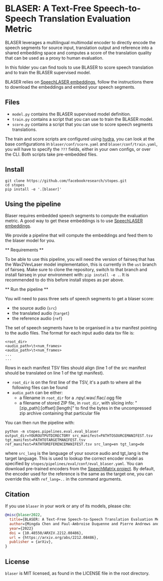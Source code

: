 # BLASER: A Text-Free Speech-to-Speech Translation Evaluation Metric

BLASER leverages a multilingual multimodal encoder to directly encode the speech segments for source input, translation output and reference into a shared embedding space and computes a score of the translation quality that can be used as a proxy to human evaluation.

In this folder you can find tools to use BLASER to score speech translation and to train the BLASER supervised model.

BLASER relies on [SpeechLASER embeddings](https://github.com/facebookresearch/fairseq/blob/ust/examples/speech_matrix/speech_laser_encoders.md), follow the instructions there to download the embeddings and embed your speech segments.

## Files

- `model.py` contains the BLASER supervised model definition.
- `train.py` contains a script that you can use to train the BLASER model.
- `score.py` contains a script that you can use to score speech segments translations.

The train and score scripts are configured using [hydra](https://hydra.cc/), you can look at the base configurations in `blaser/conf/score.yaml` and `blaser/conf/train.yaml`, you will have to specify the `???` fields, either in your own configs, or over the CLI. Both scripts take pre-embedded files.

## Install

```
git clone https://github.com/facebookresearch/stopes.git
cd stopes
pip install -e '.[blaser]'
```

## Using the pipeline

Blaser requires embedded speech segments to compute the evaluation metric. A good way to get these embeddings is to use [SpeechLASER embeddings](https://github.com/facebookresearch/fairseq/blob/ust/examples/speech_matrix/speech_laser_encoders.md).

We provide a pipeline that will compute the embeddings and feed them to the blaser model for you.

** Requirements **

To be able to use this pipeline, you will need the version of fairseq that has the Wav2VevLaser model implementation, this is currently in the `ust` branch of fairseq. Make sure to clone the repository, switch to that branch and install fairseq in your environment with: `pip install -e .`. It is recommended to do this before install stopes as per above.

** Run the pipeline **

You will need to pass three sets of speech segments to get a blaser score:

- the source audio (`src`)
- the translated audio (`target`)
- the reference audio (`ref`)

The set of speech segments have to be organised in a tsv manifest pointing to the audio files. The format for each input audio data tsv file is:
```
<root_dir>
<audio_path>\t<num_frames>
<audio_path>\t<num_frames>
...
...
```

Rows in each manifest TSV files should align (line 1 of the src manifest should be translated on line 1 of the tgt manifest).

- `root_dir` is on the first line of the TSV, it's a path to where all the following files can be found
- `audio_path` can be either:
  - a filename in `root_dir` for a .npy/.wav/.flac/.ogg file
  - a filename of stored ZIP file, in `root_dir`, with slicing info: "[zip_path]:[offset]:[length]" to find the bytes in the uncompressed zip archive containing that particular file

You can then run the pipeline with:

```
python -m stopes.pipelines.eval.eval_blaser output_dir=YOUROUTPUTDIRECTORY src_manifest=PATHTOSOURCEMANIFEST.tsv tgt_manifest=PATHTOTARGETMANIFEST.tsv ref_manifest=PATHTOREFERENCEMANIFEST.tsv src_lang=en tgt_lang=de
```

where `src_lang` is the language of your source audio and tgt_lang is the target language. This is used to lookup the correct encoder model as specified by `stopes/pipelines/eval/conf/eval_blaser.yaml`. You can download pre-trained encoders from the [SpeechMatrix project](https://github.com/facebookresearch/fairseq/blob/ust/examples/speech_matrix/speech_laser_encoders.md). By default, the encoder used for the reference is the same as the target one, you can override this with `ref_lang=..` in the command arguments.


## Citation
If you use `blaser` in your work or any of its models, please cite:

```bibtex
@misc{blaser2022,
  title={BLASER: A Text-Free Speech-to-Speech Translation Evaluation Metric},
  author={Mingda Chen and Paul-Ambroise Duquenne and Pierre Andrews and Justine Kao and Alexandre Mourachko and Holger Schwenk and Marta R. Costa-jussà},
  year={2022}
  doi = {10.48550/ARXIV.2212.08486},
  url = {https://arxiv.org/abs/2212.08486},
  publisher = {arXiv},
}
```

## License
`blaser` is MIT licensed, as found in the LICENSE file in the root directory.

